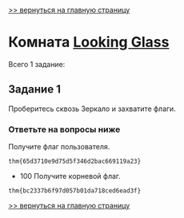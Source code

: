 [>> вернуться на главную страницу](https://github.com/BEPb/tryhackme/blob/master/README.md)

# Комната [Looking Glass](https://tryhackme.com/r/room/lookingglass) 

Всего 1 заданиe:
## Задание 1
Проберитесь сквозь Зеркало и захватите флаги.
### Ответьте на вопросы ниже
Получите флаг пользователя.
```commandline
thm{65d3710e9d75d5f346d2bac669119a23}
```
+ 100
Получите корневой флаг.
```commandline
thm{bc2337b6f97d057b01da718ced6ead3f}
```

[>> вернуться на главную страницу](https://github.com/BEPb/tryhackme/blob/master/README.md)